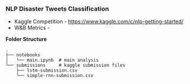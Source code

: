 ### NLP Disaster Tweets Classification

* Kaggle Competition - https://www.kaggle.com/c/nlp-getting-started/
* W&B Metrics - 

**Folder Structure**

```shell
.
├── notebooks
│   └── main.ipynb  # main analysis
└── submissions     # kaggle submission files
    ├── lstm-submission.csv
    └── simple-rnn-submission.csv
```